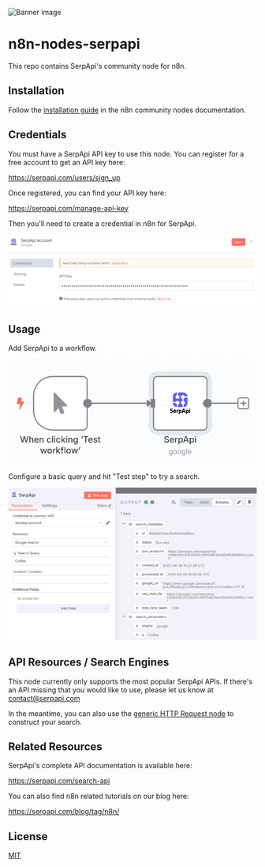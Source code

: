 ![Banner image](https://user-images.githubusercontent.com/10284570/173569848-c624317f-42b1-45a6-ab09-f0ea3c247648.png)

# n8n-nodes-serpapi

This repo contains SerpApi's community node for n8n.

## Installation

Follow the [installation guide](https://docs.n8n.io/integrations/community-nodes/installation/) in the n8n community nodes documentation.

## Credentials

You must have a SerpApi API key to use this node. You can register for a free account to get an API key here:

https://serpapi.com/users/sign_up

Once registered, you can find your API key here:

https://serpapi.com/manage-api-key

Then you'll need to create a credential in n8n for SerpApi.

![Add Credentials](images/add-credentials.png)

## Usage

Add SerpApi to a workflow.

![Add SerpApi to Workflow](images/workflow.png)

Configure a basic query and hit "Test step" to try a search.

![Test a Google Search through SerpApi](images/test-google-search.png)

## API Resources / Search Engines

This node currently only supports the most popular SerpApi APIs. If there's an API missing that you would like to use, please let us know at contact@serpapi.com

In the meantime, you can also use the [generic HTTP Request node](https://docs.n8n.io/integrations/builtin/core-nodes/n8n-nodes-base.httprequest/) to construct your search.

## Related Resources

SerpApi's complete API documentation is available here:

https://serpapi.com/search-api

You can also find n8n related tutorials on our blog here:

https://serpapi.com/blog/tag/n8n/

## License

[MIT](https://github.com/alexbarron/n8n-nodes-serpapi/blob/master/LICENSE.md)
